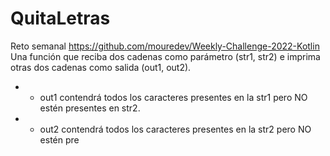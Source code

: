 # QuitaLetras
Reto semanal https://github.com/mouredev/Weekly-Challenge-2022-Kotlin
Una función que reciba dos cadenas como parámetro (str1, str2) e imprima otras dos cadenas como salida (out1, out2). 
 * - out1 contendrá todos los caracteres presentes en la str1 pero NO estén presentes en str2.
 * - out2 contendrá todos los caracteres presentes en la str2 pero NO estén pre